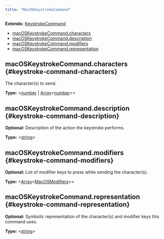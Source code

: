 ```yaml
---
title: "MacOSKeystrokeCommand"
---
```


**Extends:** [KeystrokeCommand]

- [macOSKeystrokeCommand.characters](./class-macos-keystroke-command#keystroke-command-characters)
- [macOSKeystrokeCommand.description](./class-macos-keystroke-command#keystroke-command-description)
- [macOSKeystrokeCommand.modifiers](./class-macos-keystroke-command#keystroke-command-modifiers)
- [macOSKeystrokeCommand.representation](./class-macos-keystroke-command#keystroke-command-representation)

## macOSKeystrokeCommand.characters {#keystroke-command-characters}

The character(s) to send.

**Type:** &#60;[number] | [Array]<[number]>&#62;

## macOSKeystrokeCommand.description {#keystroke-command-description}

**Optional:** Description of the action the keystroke performs.

**Type:** &#60;[string]&#62;

## macOSKeystrokeCommand.modifiers {#keystroke-command-modifiers}

**Optional:** List of modifier keys to press while sending the character(s).

**Type:** &#60;[Array]<[MacOSModifiers]>&#62;

## macOSKeystrokeCommand.representation {#keystroke-command-representation}

**Optional:** Symbolic representation of the character(s) and modifier keys this command uses.

**Type:** &#60;[string]&#62;

[keystrokecommand]: ./class-keystroke-command "KeystrokeCommand"
[macosmodifiers]: ./class-macos-modifiers "MacOSModifiers"
[array]: https://developer.mozilla.org/en-US/docs/Web/JavaScript/Reference/Global_Objects/Array "Array"
[number]: https://developer.mozilla.org/en-US/docs/Web/JavaScript/Data_structures#Number_type "number"
[string]: https://developer.mozilla.org/en-US/docs/Web/JavaScript/Data_structures#String_type "string"
